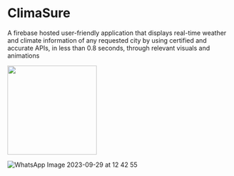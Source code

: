 # ClimaSure

A firebase hosted user-friendly application that displays real-time weather
and climate information of any requested city by using certified and accurate APIs, in less than 0.8 seconds, through relevant
visuals and animations

<img src="https://github.com/thebigjoe29/ClimaSure/blob/main/assets/99957540/0da8b0e0-0008-418b-bd9f-9ac7fc73d333/WhatsApp%20Image%202023-09-29%20at%2012%2042%2055" width="200" height="200">

![WhatsApp Image 2023-09-29 at 12 42 55](https://github.com/thebigjoe29/ClimaSure/assets/99957540/50ee0c19-1d90-470d-a31d-9a8f0456098f)

